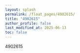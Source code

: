 ```yaml
---
layout: splash
permalink: /float_pages/4902615/
title: "4902615"
author_profile: false
last_modified_at: 2025-06-13
toc: false
---
```

 
4902615

